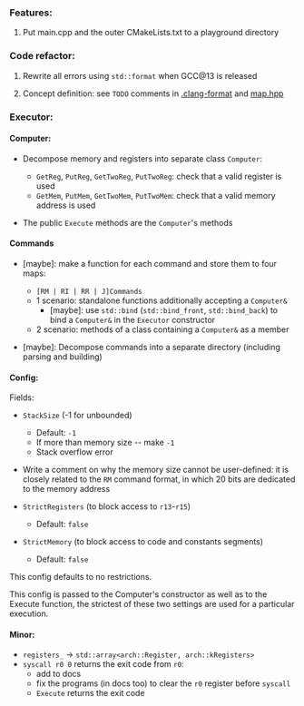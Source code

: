 ### Features:

1. Put main.cpp and the outer CMakeLists.txt to a playground directory

### Code refactor:

1. Rewrite all errors using `std::format` when GCC@13 is released

2. Concept definition: see `TODO` comments in [.clang-format](.clang-format)
   and [map.hpp](include/utils/map.hpp)

### Executor:
#### Computer:

* Decompose memory and registers into separate class `Computer`:
  * `GetReg`, `PutReg`, `GetTwoReg`, `PutTwoReg`: check that a valid register is used
  * `GetMem`, `PutMem`, `GetTwoMem`, `PutTwoMem`: check that a valid memory address is used

* The public `Execute` methods are the `Computer`'s methods

#### Commands

* [maybe]: make a function for each command and store them to four maps:
  * `[RM | RI | RR | J]Commands`
  * 1 scenario: standalone functions additionally accepting a `Computer&`
    * [maybe]: use `std::bind` (`std::bind_front`, `std::bind_back`) to bind a `Computer&` in the `Executor` constructor
  * 2 scenario: methods of a class containing a `Computer&` as a member

* [maybe]: Decompose commands into a separate directory
  (including parsing and building)

#### Config:

Fields:

* `StackSize` (-1 for unbounded)
  * Default: `-1`
  * If more than memory size -- make `-1`
  * Stack overflow error

* Write a comment on why the memory size cannot be user-defined:
  it is closely related to the `RM` command format, in which 20
  bits are dedicated to the memory address

* `StrictRegisters` (to block access to `r13`-`r15`)
  * Default: `false`

* `StrictMemory` (to block access to code and constants segments)
  * Default: `false`

This config defaults to no restrictions.

This config is passed to the Computer's constructor
as well as to the Execute function, the strictest of these two
settings are used for a particular execution.

#### Minor:

* `registers_` -> `std::array<arch::Register, arch::kRegisters>`
* `syscall r0 0` returns the exit code from `r0`:
  * add to docs
  * fix the programs (in docs too) to clear the `r0` register before `syscall`
  * `Execute` returns the exit code